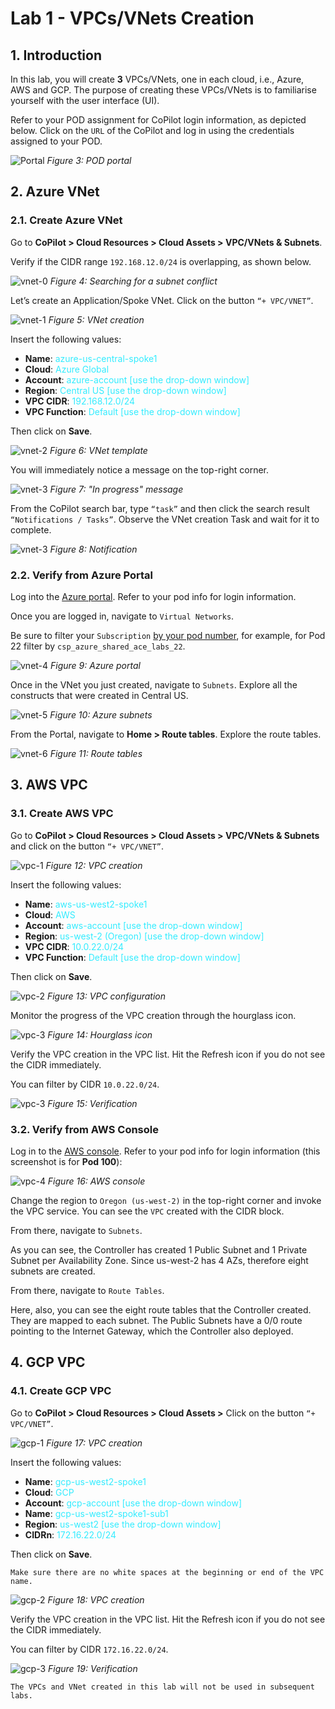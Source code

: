 # Lab 1 - VPCs/VNets Creation

## 1. Introduction

In this lab, you will create **3** VPCs/VNets, one in each cloud, i.e., Azure, AWS and GCP. The purpose of creating these VPCs/VNets is to familiarise yourself with the user interface (UI).

Refer to your POD assignment for CoPilot login information, as depicted below. Click on the `URL` of the CoPilot and log in using the credentials assigned to your POD.

![Portal](images/lab1-portal.png)
_Figure 3: POD portal_

## 2. Azure VNet
### 2.1. Create Azure VNet

Go to **CoPilot > Cloud Resources > Cloud Assets > VPC/VNets & Subnets**.

Verify if the CIDR range `192.168.12.0/24` is overlapping, as shown below.

![vnet-0](images/lab1-vnet1.png)
_Figure 4: Searching for a subnet conflict_

Let’s create an Application/Spoke VNet. Click on the button `“+ VPC/VNET”`.

![vnet-1](images/lab1-vnet2.png)
_Figure 5: VNet creation_

Insert the following values:

 - **Name**: <span style='color:#33ECFF'>azure-us-central-spoke1</span>
 - **Cloud**: <span style='color:#33ECFF'>Azure Global</span>
 - **Account**: <span style='color:#33ECFF'>azure-account [use the drop-down window]</span>
 - **Region**: <span style='color:#33ECFF'>Central US [use the drop-down window]</span>
 - **VPC CIDR**: <span style='color:#33ECFF'>192.168.12.0/24</span>
 - **VPC Function**: <span style='color:#33ECFF'>Default [use the drop-down window]</span>

Then click on **Save**.

![vnet-2](images/lab1-vnet3.png)
_Figure 6: VNet template_

You will immediately notice a message on the top-right corner.

![vnet-3](images/lab1-vnet4.png)
_Figure 7: "In progress" message_

From the CoPilot search bar, type `“task”` and then click the search result `“Notifications / Tasks”`. Observe the VNet creation Task and wait for it to complete.

![vnet-3](images/lab1-vnet5.png)
_Figure 8: Notification_

### 2.2. Verify from Azure Portal

Log into the <a href="https://portal.azure.com/#home" target="_blank">Azure portal</a>. Refer to your pod info for login information.

Once you are logged in, navigate to `Virtual Networks`.

Be sure to filter your `Subscription` <ins>by your pod number</ins>, for example, for Pod 22 filter by `csp_azure_shared_ace_labs_22`.

![vnet-4](images/lab1-vnet6.png)
_Figure 9: Azure portal_

Once in the VNet you just created, navigate to `Subnets`. Explore all the constructs that were created in Central US.

![vnet-5](images/lab1-vnet7.png)
_Figure 10: Azure subnets_

From the Portal, navigate to **Home > Route tables**. Explore the route tables.

![vnet-6](images/lab1-vnet8.png)
_Figure 11: Route tables_

## 3. AWS VPC

### 3.1. Create AWS VPC

Go to **CoPilot > Cloud Resources > Cloud Assets > VPC/VNets & Subnets** and click on the button `“+ VPC/VNET”`.

![vpc-1](images/lab1-vpc1.png)
_Figure 12: VPC creation_

Insert the following values:

 - **Name**: <span style='color:#33ECFF'>aws-us-west2-spoke1</span>
 - **Cloud**: <span style='color:#33ECFF'>AWS</span>
 - **Account**: <span style='color:#33ECFF'>aws-account [use the drop-down window]</span>
 - **Region**: <span style='color:#33ECFF'>us-west-2 (Oregon) [use the drop-down window]</span>
 - **VPC CIDR**: <span style='color:#33ECFF'>10.0.22.0/24</span>
 - **VPC Function**: <span style='color:#33ECFF'>Default [use the drop-down window]</span>

Then click on **Save**.

![vpc-2](images/lab1-vpc2.png)
_Figure 13: VPC configuration_

Monitor the progress of the VPC creation through the hourglass icon.

![vpc-3](images/lab1-vpc3.png)
_Figure 14: Hourglass icon_

Verify the VPC creation in the VPC list. Hit the Refresh icon if you do not see the CIDR immediately.

You can filter by CIDR `10.0.22.0/24`.

![vpc-3](images/lab1-vpc4.png)
_Figure 15: Verification_

### 3.2. Verify from AWS Console

Log in to the <a href="https://aws.amazon.com/console/" target="_blank">AWS console</a>. Refer to your pod info for login information (this screenshot is for **Pod 100**):

![vpc-4](images/lab1-vpc5.png)
_Figure 16: AWS console_

Change the region to `Oregon (us-west-2)` in the top-right corner and invoke the VPC service. You can see the `VPC` created with the CIDR block.

From there, navigate to `Subnets`.

As you can see, the Controller has created 1 Public Subnet and 1 Private Subnet per Availability Zone. Since us-west-2 has 4 AZs, therefore eight subnets are created.

From there, navigate to `Route Tables`.

Here, also, you can see the eight route tables that the Controller created. They are mapped to each subnet. The Public Subnets have a 0/0 route pointing to the Internet Gateway, which the Controller also deployed.

## 4. GCP VPC

### 4.1. Create GCP VPC

Go to **CoPilot > Cloud Resources > Cloud Assets >** Click on the button `“+ VPC/VNET”`.

![gcp-1](images/lab1-gcp1.png)
_Figure 17: VPC creation_

Insert the following values:

 - **Name**: <span style='color:#33ECFF'>gcp-us-west2-spoke1</span>
 - **Cloud**: <span style='color:#33ECFF'>GCP</span>
 - **Account**: <span style='color:#33ECFF'>gcp-account [use the drop-down window]</span>
 - **Name**: <span style='color:#33ECFF'>gcp-us-west2-spoke1-sub1</span>
 - **Region**: <span style='color:#33ECFF'>us-west2 [use the drop-down window]</span>
 - **CIDRn**: <span style='color:#33ECFF'>172.16.22.0/24</span>

Then click on **Save**.

```{note}
Make sure there are no white spaces at the beginning or end of the VPC name.
```

![gcp-2](images/lab1-gcp2.png)
_Figure 18: VPC creation_

Verify the VPC creation in the VPC list. Hit the Refresh icon if you do not see the CIDR immediately.

You can filter by CIDR `172.16.22.0/24`.

![gcp-3](images/lab1-gcp3.png)
_Figure 19: Verification_

```{note}
The VPCs and VNet created in this lab will not be used in subsequent labs.
```